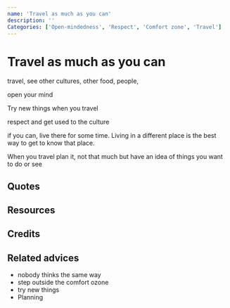 ```yaml
---
name: 'Travel as much as you can'
description: ''
Categories: ['Open-mindedness', 'Respect', 'Comfort zone', 'Travel']
---
```

# Travel as much as you can

travel, see other cultures, other food, people,

open your mind

Try new things when you travel

respect and get used to the culture

if you can, live there for some time. Living in a different place is the best way to get to know that place.

When you travel plan it, not that much but have an idea of  things you want to do or see

## Quotes

## Resources

## Credits

## Related advices

- nobody thinks the same way
- step outside the comfort ozone
- try new things
- Planning
